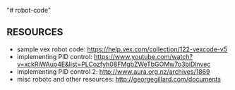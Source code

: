 "# robot-code"
## RESOURCES
* sample vex robot code: https://help.vex.com/collection/122-vexcode-v5
* implementing PID control: https://www.youtube.com/watch?v=xckRiWAuo4E&list=PLCozfyh08FMgbZWeTbGOMw7o3biDlnvec
* implementing PID control 2: http://www.aura.org.nz/archives/1869
* misc robotc and other resources: http://georgegillard.com/documents
